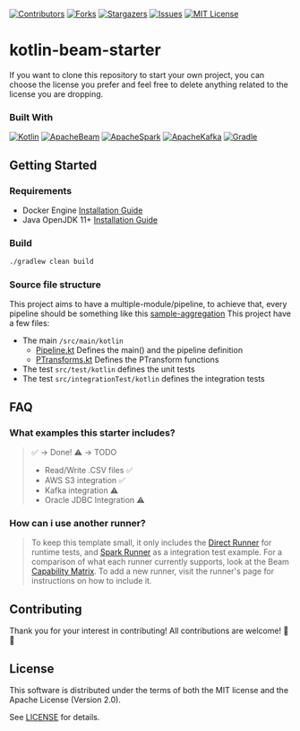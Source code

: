 [![Contributors][contributors-shield]][contributors-url]
[![Forks][forks-shield]][forks-url]
[![Stargazers][stars-shield]][stars-url]
[![Issues][issues-shield]][issues-url]
[![MIT License][license-shield]][license-url]

# kotlin-beam-starter

If you want to clone this repository to start your own project, you can choose the license you prefer and feel free to delete anything related to the license you are dropping.

### Built With
[![Kotlin][Kotlin]][Kotlin-url]
[![ApacheBeam][ApacheBeam]][ApacheBeam-url]
[![ApacheSpark][ApacheSpark]][ApacheSpark-url]
[![ApacheKafka][ApacheKafka]][ApacheKafka-url]
[![Gradle][Gradle]][Gradle-url]

## Getting Started
### Requirements
* Docker Engine [Installation Guide](https://docs.docker.com/engine/install/)
* Java OpenJDK 11+  [Installation Guide](https://openjdk.org/install/)

### Build
```sh
./gradlew clean build
```
### Source file structure
This project aims to have a multiple-module/pipeline, to achieve that, every pipeline should be something like this [sample-aggregation](/tree/main/sample-aggregation)
This project have a few files:

* The main `/src/main/kotlin`
  * [Pipeline.kt](https://github.com/arthurpessoa/kotlin-beam-starter/blob/main/sample-aggregation/src/main/kotlin/io/github/arthurpessoa/Pipeline.kt) Defines the main() and the pipeline definition
  * [PTransforms.kt](https://github.com/arthurpessoa/kotlin-beam-starter/blob/main/sample-aggregation/src/main/kotlin/io/github/arthurpessoa/PTransform.kt) Defines the PTransform functions
* The test `src/test/kotlin` defines the unit tests
* The test `src/integrationTest/kotlin` defines the integration tests
  
## FAQ

### What examples this starter includes?
> :white_check_mark: -> Done! :warning: -> TODO
> * Read/Write .CSV files :white_check_mark:
> * AWS S3 integration :white_check_mark:
> * Kafka integration :warning:
> * Oracle JDBC Integration :warning:

### How can i use another runner?
> To keep this template small, it only includes the [Direct Runner](https://beam.apache.org/documentation/runners/direct/) for runtime tests, and [Spark Runner](https://beam.apache.org/documentation/runners/spark/) as a integration test example.
> For a comparison of what each runner currently supports, look at the Beam [Capability Matrix](https://beam.apache.org/documentation/runners/capability-matrix/).
> To add a new runner, visit the runner's page for instructions on how to include it.


## Contributing
Thank you for your interest in contributing! All contributions are welcome! 🎉🎊

## License
This software is distributed under the terms of both the MIT license and the Apache License (Version 2.0).

See [LICENSE](LICENSE.MD) for details.

<!-- MARKDOWN LINKS & IMAGES -->
<!-- https://www.markdownguide.org/basic-syntax/#reference-style-links -->
[contributors-shield]: https://img.shields.io/github/contributors/arthurpessoa/kotlin-beam-starter.svg
[contributors-url]: https://github.com/arthurpessoa/kotlin-beam-starter/graphs/contributors
[forks-shield]: https://img.shields.io/github/forks/arthurpessoa/kotlin-beam-starter.svg
[forks-url]: https://github.com/arthurpessoa/kotlin-beam-starter/network/members
[stars-shield]: https://img.shields.io/github/stars/arthurpessoa/kotlin-beam-starter.svg
[stars-url]: https://github.com/arthurpessoa/kotlin-beam-starter/stargazers
[issues-shield]: https://img.shields.io/github/issues/arthurpessoa/kotlin-beam-starter.svg
[issues-url]: https://github.com/arthurpessoa/kotlin-beam-starter/issues
[license-shield]: https://img.shields.io/github/license/arthurpessoa/kotlin-beam-starter.svg
[license-url]: https://github.com/arthurpessoa/kotlin-beam-starter/blob/master/LICENSE.MD
[Kotlin]: https://img.shields.io/badge/Kotlin-grey?style=for-the-badge&logo=kotlin
[Kotlin-url]: https://kotlinlang.org/
[ApacheBeam]: https://img.shields.io/badge/Apache%20Beam-grey?style=for-the-badge&logo=Apache
[ApacheBeam-url]: https://beam.apache.org/
[ApacheSpark]: https://img.shields.io/badge/Apache%20Spark-grey?style=for-the-badge&logo=Apache%20Spark
[ApacheSpark-url]: https://spark.apache.org/
[ApacheKafka]: https://img.shields.io/badge/Apache%20Kafka-grey?style=for-the-badge&logo=Apache%20Kafka
[ApacheKafka-url]: https://kafka.apache.org/
[Gradle]: https://img.shields.io/badge/Gradle-grey?style=for-the-badge&logo=Gradle
[Gradle-url]: https://gradle.org/
